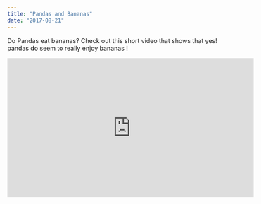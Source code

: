 ```yaml
---
title: "Pandas and Bananas"
date: "2017-08-21"
---
```


Do Pandas eat bananas? Check out this short video that shows that yes! pandas do seem to really enjoy bananas   !

<iframe width="560" height="315" src="https://www.youtube.com/embed/4SZl1r2O_bY" frameborder="0" allowfullscreen></iframe>
